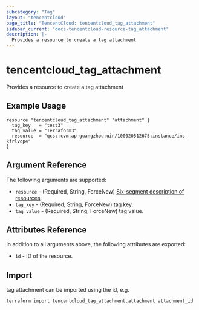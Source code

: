 ```yaml
---
subcategory: "Tag"
layout: "tencentcloud"
page_title: "TencentCloud: tencentcloud_tag_attachment"
sidebar_current: "docs-tencentcloud-resource-tag_attachment"
description: |-
  Provides a resource to create a tag attachment
---
```


# tencentcloud_tag_attachment

Provides a resource to create a tag attachment

## Example Usage

```hcl
resource "tencentcloud_tag_attachment" "attachment" {
  tag_key   = "test3"
  tag_value = "Terraform3"
  resource  = "qcs::cvm:ap-guangzhou:uin/100020512675:instance/ins-kfrlvcp4"
}
```

## Argument Reference

The following arguments are supported:

* `resource` - (Required, String, ForceNew) [Six-segment description of resources](https://cloud.tencent.com/document/product/598/10606).
* `tag_key` - (Required, String, ForceNew) tag key.
* `tag_value` - (Required, String, ForceNew) tag value.

## Attributes Reference

In addition to all arguments above, the following attributes are exported:

* `id` - ID of the resource.




## Import

tag attachment can be imported using the id, e.g.

```
terraform import tencentcloud_tag_attachment.attachment attachment_id
```

